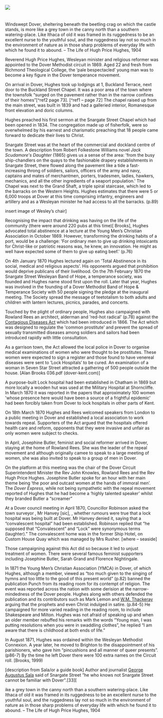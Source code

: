 <a href="https://juncture-digital.org"><img src="https://juncture-digital.org/images/ve-button.png"></a>

<param ve-config title="Hugh Price Hughes (1847 – 1902)" author="Sue Boulden and Michelle Crowther" layout="vtl" 
banner="/images/banners/19c.jpg">

<param ve-entity eid="Q29303" aliases="Canterbury">
<param ve-entity eid="Q179224" aliases="Dover">

#

Windswept Dover, sheltering beneath the beetling crag on which the castle stands, is more like a grey town in the canny north than a southern watering-place. Like Ithaca of old it was framed in its ruggedness to be an excellent nurse to the youthful soul, and the ruggedness lay not so much in the environment of nature as in those sharp problems of everyday life with which he found it to abound. – The Life of Hugh Price Hughes, 1904

Reverend Hugh Price Hughes, Wesleyan minister and religious reformer was appointed to the Dover Methodist circuit in 1869. Aged 22 and fresh from Richmond Theological College, the ‘pale bespectacled’ young man  was to become a key figure in the Dover temperance movement.

On arrival in Dover, Hughes took up lodgings at 1, Buckland Terrace, next door to the Buckland Street Chapel. It was a poor area of the town where the townsfolk “surged on the pavement rather than in the narrow confines of their homes”[^ref2 page 73]. [^ref1 – page 72] The chapel raised up from the main street, was built in 1839 and had a galleried interior, Romanesque front elevation and doric columns. 
<param ve-image url=”  “ label=”  “ attribution=”  “>

Hughes preached his first sermon at the Snargate Street Chapel which had been opened in 1834. The congregation made up of fisherfolk, were so overwhelmed by his earnest and charismatic preaching that 18 people came forward to dedicate their lives to Christ. 

Snargate Street was at the heart of the commercial and dockland centre of the town. A description from Robert Folkestone Williams novel _Jack Scudamore's Daughter_ (1865)  gives us a sense of the area: 'from the busy ship-chandlers on the quays to the fashionable drapery establishments in Snargate Street, there flowed along the pavement like a tide a fast-increasing throng of soldiers, sailors, officers of the army and navy, captains and mates of merchantmen, porters, tradesmen, ladies, hawkers, mechanics, and all the other ingredients of a seaport population.' The Chapel was next to the Grand Shaft, a triple spiral staircase, which led to the barracks on the Western Heights. Hughes estimates that there were 5 or 6,000 troops at Dover at this time comprising infantry, engineers and artillery and as a Wesleyan minister he had access to all the barracks. (p.89)
 
insert image of Wesley’s chair]

Recognising the impact that drinking was having on the life of the community (there were around 220 pubs at this time)[ Brooks], Hughes advocated total abstinence at a lecture at the Young Men’s Christian Association in October 1869.  However, transforming the drinking habits of a port, would be a challenge: 'For ordinary men to give up drinking intoxicants for Christ-like or patriotic reasons was, he knew, an innovation. He might as well have expected some of them to give up eating beef.' (p.76) 

On 4th January 1870 Hughes lectured again on 'Total Abstinence in its social, medical and religious aspects'. His opponents argued that prohibition would deprive publicans of their livelihood.  On the 7th February 1870 the Snargate Street Wesleyan Band of Hope, a temperance society, was founded and Hughes name stood first upon the roll. Later that year, Hughes was involved in the founding of a Dover Methodist Band of Hope & Temperance Society with 50 people signing the pledge at the inaugural meeting. The Society spread the message of teetotalism to both adults and children with lantern lectures, picnics, parades, and concerts. 
 
Touched by the plight of ordinary people, Hughes also campaigned with Rowland Rees an architect, alderman and 'red-hot radical' (p.78) against the [Contagious Diseases Act](/19c/19c-contagious-diseases) which had been introduced in 1866. The Act which was designed to regulate the 'common prostitute'  and prevent the spread of sexually transmitted diseases among soldiers and sailors had been introduced rapidly with little consultation.  

As a garrison town, the Act allowed the local police in Dover to organise medical examinations of women who were thought to be prostitutes. These women were expected to sign a register and those found to have venereal diseases were sent to ‘Lock Hospitals’ to be cured. An examination of a woman in Seven Star Street attracted a gathering of 500 people outside the house. [Alan Brooks 036.pdf (dover-kent.com)]

A purpose-built Lock hospital had been established in Chatham in 1869 but more locally a wooden hut was used at the Military Hospital at Shorncliffe.  In March 1870 it was reported in the papers that approximately 100 women 'whose presence here would have been a source of a frightful epidemic'  had been forcibly taken from Dover to lock hospitals in other parts of Kent. 

On 18th March 1870 Hughes and Rees welcomed speakers from London to a public meeting in Dover and established a local association to work towards repeal. Supporters of the Act argued that the hospitals offered health care and reform, opponents that they were invasive and unfair as only women were subject to checks.

In April, Josephine Butler, feminist and social reformer arrived in Dover, staying at the home of Rowland Rees. She was the leader of the repeal movement and although originally camee to speak to a large meeting of women, she was also invited to speak to a group of men in Dover. 

On the platform at this meeting was the chair of the Dover Circuit Superintendent Minister the Rev John Knowles, Rowland Rees and the Rev Hugh Price Hughes. Josephine Butler spoke for an hour with her main theme being ‘the poor and outcast women at the hands of immoral men’. The _Dover Express_, while not being sympathetic with the repeal movement reported of Hughes that he had become a ‘highly talented speaker’ whilst they branded Butler a “screamer” 

At a Dover council meeting in April 1870, Councillor Robinson asked the town surveyor , Mr Hanvey [sic], , whether rumours were true that a lock hospital was being built at Dover. Mr Hanvey denied it, saying that a “convalescent hospital” had been established. Robinson replied that “he supposed that “Convalescent” and “Lock” were synonymous terms (laughter).”  The convalescent home was in the former Ship Hotel, on Custom House Quay which was managed by Mrs Rusher.  [where – seaside]

Those campaigning against this Act did so because it led to unjust treatment of women. There were several famous feminist supporters including Josephine Butler, Sarah Grand and Florence Nightingale. 
 
In 1871 the Young Men’s Christian Association (YMCA) in Dover, of which Hughes, although a member, viewed as “too much given to the singing of hymns and too little to the good of this present world” (p.82) banned the publication Punch from its reading room for its contempt of religion. The event was reported across the nation with some derision at the narrow-mindedness of the Dover people. Hughes along with others defended the publication and its contributors such as Mark Lemon and [W.M. Thackeray](/19c/19c-thackeray) arguing that the prophets and even Christ indulged in satire. (p.84-5) He campaigned for more varied reading in the reading room, to include Shakespeare and Milton. Hughes was not afraid of speaking up and when an older member rebuffed his remarks with the words “Young man, I was putting resolutions when you were in swaddling clothes”, he replied “I am aware that there is childhood at both ends of life.”
 
In August 1871, Hughes was ordained within the Wesleyan Methodist Connexion. A year later, he moved to Brighton to the disappointment of his parishioners, who gave him “pincushions and all manner of queer presents”. (p86-7) By the time he left Dover there were 100 extra names on the Circuit roll. [Brooks, 1999)

[description from Sala/or a guide book] 
Author and journalist [George Augustus Sala](/19c/19c-sala-biography) said of Snargate Street  ”he who knows not Snargate Street cannot be familiar with Dover".[33][


ike a grey town in the canny north than a southern watering-place. Like Ithaca of old it was framed in its ruggedness to be an excellent nurse to the youthful soul, and the ruggedness lay not so much in the environment of nature as in those sharp problems of everyday life with which he found it to abound. – The Life of Hugh Price Hughes, 1904

